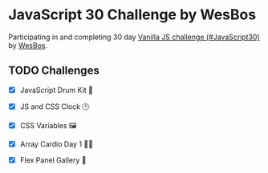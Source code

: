 # JavaScript 30 Challenge by WesBos

Participating in and completing 30 day [Vanilla JS challenge (#JavaScript30)](https://javascript30.com/)  by [WesBos](https://wesbos.com/).

## TODO Challenges 
* [x] JavaScript Drum Kit 🥁
* [x] JS and CSS Clock 🕒
* [x] CSS Variables 🖼
* [x] Array Cardio Day 1 🕺🏻
* [x] Flex Panel Gallery 💪


